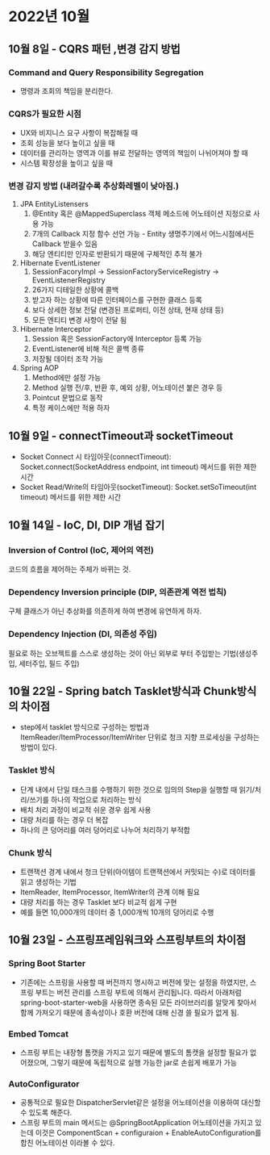 # 2022년 10월
## 10월 8일 - CQRS 패턴 ,변경 감지 방법
### Command and Query Responsibility Segregation
- 명령과 조회의 책임을 분리한다.
### CQRS가 필요한 시점
- UX와 비지니스 요구 사항이 복잡해질 때
- 조회 성능을 보다 높이고 싶을 때
- 데이터를 관리하는 영역과 이를 뷰로 전달하는 영역의 책임이 나뉘어져야 할 때
- 시스템 확장성을 높이고 싶을 때
### 변경 감지 방법 (내려갈수록 추상화레벨이 낮아짐.)
1. JPA EntityListensers
   1. @Entity 혹은 @MappedSuperclass 객체 메소드에 어노테이션 지정으로 사용 가능
   2. 7개의 Callback 지정 함수 선언 가능 - Entity 생명주기에서 어느시점에서든 Callback 받을수 있음
   3. 해당 엔티티만 인자로 반환되기 때문에 구체적인 추적 불가
2. Hibernate EventListener
   1. SessionFacoryImpl -> SessionFactoryServiceRegistry -> EventListenerRegistry
   2. 26가지 디테일한 상황에 콜백
   3. 받고자 하는 상황에 따른 인터페이스를 구현한 클래스 등록
   4. 보다 상세한 정보 전달 (변경된 프로퍼티, 이전 상태, 현재 상태 등)
   5. 모든 엔티티 변경 사항이 전달 됨
3. Hibernate Interceptor
   1. Session 혹은 SessionFactory에 Interceptor 등록 가능
   2. EventListener에 비해 적은 콜백 종류
   3. 저장될 데이터 조작 가능
4. Spring AOP
   1. Method에만 설정 가능
   2. Method 실행 전/후, 반환 후, 예외 상황, 어노테이션 붙은 경우 등
   3. Pointcut 문법으로 동작
   4. 특정 케이스에만 적용 하자

## 10월 9일 - connectTimeout과 socketTimeout
- Socket Connect 시 타임아웃(connectTimeout): Socket.connect(SocketAddress endpoint, int timeout) 메서드를 위한 제한 시간
- Socket Read/Write의 타임아웃(socketTimeout): Socket.setSoTimeout(int timeout) 메서드를 위한 제한 시간

## 10월 14일 - IoC, DI, DIP 개념 잡기

### Inversion of Control (IoC, 제어의 역전)
코드의 흐름을 제어하는 주체가 바뀌는 것.
### Dependency Inversion principle (DIP, 의존관계 역전 법칙)
구체 클래스가 아닌 추상화를 의존하게 하여 변경에 유연하게 하자.
### Dependency Injection (DI, 의존성 주입)
필요로 하는 오브젝트를 스스로 생성하는 것이 아닌 외부로 부터 주입받는 기법(생성주입, 세터주입, 필드 주입)

## 10월 22일 - Spring batch Tasklet방식과 Chunk방식의 차이점
- step에서 tasklet 방식으로 구성하는 방법과 ItemReader/ItemProcessor/ItemWriter 단위로 청크 지향 프로세싱을 구성하는 방법이 있다.

### Tasklet 방식
- 단계 내에서 단일 태스크를 수행하기 위한 것으로 임의의 Step을 실행할 때 읽기/처리/쓰기를 하나의 작업으로 처리하는 방식
- 배치 처리 과정이 비교적 쉬운 경우 쉽게 사용
- 대량 처리를 하는 경우 더 복잡
- 하나의 큰 덩어리를 여러 덩어리로 나누어 처리하기 부적합

### Chunk 방식
- 트랜잭션 경계 내에서 청크 단위(아이템이 트랜잭션에서 커밋되는 수)로 데이터를 읽고 생성하는 기법
- ItemReader, ItemProcessor, ItemWriter의 관계 이해 필요
- 대량 처리를 하는 경우 Tasklet 보다 비교적 쉽게 구현
- 예를 들면 10,000개의 데이터 중 1,000개씩 10개의 덩어리로 수행

## 10월 23일 - 스프링프레임워크와 스프링부트의 차이점 
### Spring Boot Starter
- 기존에는 스프링을 사용할 때 버전까지 명시하고 버전에 맞는 설정을 하였지만, 스프링 부트는 버전 관리를 스프링 부트에 의해서 관리됩니다. 따라서 아래처럼 spring-boot-starter-web을 사용하면 종속된 모든 라이브러리를 알맞게 찾아서 함께 가져오기 때문에 종속성이나 호환 버전에 대해 신경 쓸 필요가 없게 됨.
### Embed Tomcat
- 스프링 부트는 내장형 톰캣을 가지고 있기 때문에 별도의 톰캣을 설정할 필요가 없어졌으며, 그렇기 때문에 독립적으로 실행 가능한 jar로 손쉽게 배포가 가능
### AutoConfigurator
- 공통적으로 필요한 DispatcherServlet같은 설정을 어노테이션을 이용하여 대신할 수 있도록 해준다.
- 스프링 부트의 main 메서드는 @SpringBootApplication 어노테이션을 가지고 있는데 이것은 ComponentScan + configuraion + EnableAutoConfiguration를 합친 어노테이션 이라볼 수 있다.